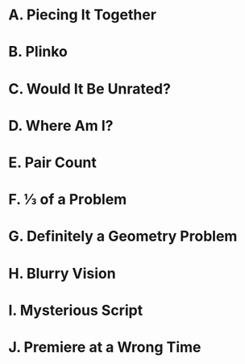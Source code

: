 # A. Piecing It Together
# B. Plinko
# C. Would It Be Unrated?
# D. Where Am I?
# E. Pair Count
# F. ⅓ оf а Рrоblеm
# G. Definitely a Geometry Problem
# H. Blurry Vision
# I. Mysterious Script
# J. Premiere at a Wrong Time